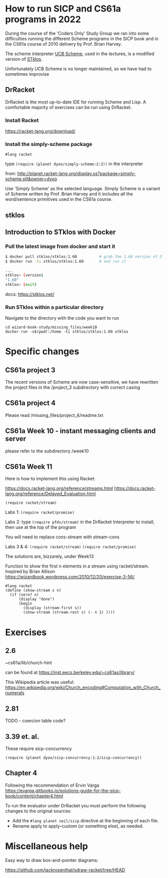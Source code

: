 # How to run SICP and CS61a programs in 2022

During the course of the 'Coders Only' Study Group we ran into some difficulties
running the different Scheme programs in the SICP book and in the CS61a course
of 2010 delivery by Prof. Brian Harvey.

The scheme interpreter [UCB Scheme](https://people.eecs.berkeley.edu/~bh/61a-pages/Scheme/), used in the lectures,
is a modified version of [STklos](https://www.stklos.net/).

Unfortunately UCB Scheme is no longer maintained, so we have had to sometimes improvise


## DrRacket

DrRacket is the most up-to-date IDE for running Scheme and Lisp. 
A comfortable majority of exercises can be run using DrRacket.

### Install Racket

https://racket-lang.org/download/

### Install the simply-scheme package
`#lang racket`

type `(require (planet dyoo/simply-scheme:2:2))` in the interpreter

from:
http://planet.racket-lang.org/display.ss?package=simply-scheme.plt&owner=dyoo

Use 'Simply Scheme' as the selected language. Simply Scheme is a variant of Scheme written
by Prof. Brian Harvey and it includes all the word/sentence primitives used in the
CS61a course.


## stklos

## Introduction to STklos with Docker

### Pull the latest image from docker and start it

``` bash
$ docker pull stklos/stklos:1.60          # grab the 1.60 version of STklos
$ docker run -ti stklos/stklos:1.60       # and run it

...
stklos> (version)
"1.60"
stklos> (exit)
```

docs: https://stklos.net/

### Run STklos within a particular directory

Navigate to the directory with the code you want to run

```
cd wizard-book-study/missing_files/week10
docker run -v$(pwd):/home -ti stklos/stklos:1.60 stklos
```


# Specific changes

## CS61a project 3
The recent versions of Scheme are now case-sensitive, we have rewritten the project files in
the /project_3 subdirectory with correct casing

## CS61a project 4
Please read /missing_files/project_4/readme.txt



## CS61a Week 10 - instant messaging clients and server

please refer to the subdirectory /week10

## CS61a Week 11

Here is how to implement this using Racket:

https://docs.racket-lang.org/reference/streams.html
https://docs.racket-lang.org/reference/Delayed_Evaluation.html

`(require racket/stream)`

Labs 1:
`(require racket/promise)`

Labs 2:
type
`(require pfds/stream)` in the DrRacket Interpreter to install, then use at the top of the program

You will need to replace cons-stream with stream-cons

Labs 3 & 4:
`(require racket/stream)`
`(require racket/promise)`

The solutions are, bizzarely, under Week13


Function to show the first n elements in a stream using racket/stream.
Inspired by Brian Allison
https://wizardbook.wordpress.com/2010/12/20/exercise-3-56/
```
#lang racket
(define (show-stream s n)
  (if (zero? n)
      (display "done")
      (begin
        (display (stream-first s))
        (show-stream (stream-rest s) (- n 1) ))))
```

# Exercises 

## 2.6

~cs61a/lib/church-hint

can be found at https://inst.eecs.berkeley.edu/~cs61as/library/

This Wikipedia article was useful:
https://en.wikipedia.org/wiki/Church_encoding#Computation_with_Church_numerals

## 2.81

TODO - coercion table code?

## 3.39 et. al.
These require sicp-concurrency


```
(require (planet dyoo/sicp-concurrency:1:2/sicp-concurrency))
```

## Chapter 4

Following the recommendation of Ervin Varga 
https://evarga.gitbooks.io/solutions-guide-for-the-sicp-book/content/chapter4.html


To run the evaluator under DrRacket you must perform the following changes to the original sources:

- Add the `#lang planet neil/sicp` directive at the beginning of each file.
- Rename apply to apply-custom (or something else), as needed.



# Miscellaneous help

Easy way to draw box-and-pointer diagrams:

https://github.com/jackrosenthal/sdraw-racket/tree/HEAD
